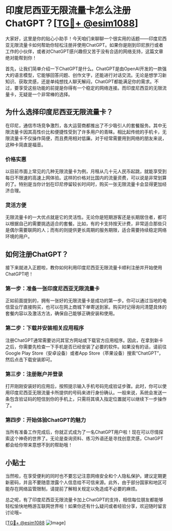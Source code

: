 # 印度尼西亚无限流量卡怎么注册ChatGPT？[[TG💪+ @esim1088](https://t.me/s/esim1088)]

大家好，这里是你的贴心小助手！今天咱们来聊聊一个很实用的话题——印度尼西亚无限流量卡如何帮助你轻松注册并使用ChatGPT。如果你是刚到印尼旅行或者工作的小伙伴，或者对ChatGPT感兴趣但又苦于没有合适的网络支持，这篇文章绝对能帮到你！

首先，让我们简单介绍一下ChatGPT是什么。ChatGPT是由OpenAI开发的一款强大的语言模型，它能够回答问题、创作文字，还能进行对话交流。无论是想学习新知识、获取灵感，还是单纯想找人聊天解闷，ChatGPT都能满足你的需求。不过，要享受这些功能的前提是你得有一个稳定的网络连接。而印度尼西亚的无限流量卡，无疑是一个非常棒的选择。

## 为什么选择印度尼西亚无限流量卡？

在印尼，通信市场竞争激烈，各大运营商都推出了不少吸引人的套餐服务。其中无限流量卡因其高性价比和便捷性受到了许多用户的青睐。相比起传统的手机卡，无限流量卡不仅操作简便，而且费用相对低廉。对于经常需要用到网络的朋友来说，这种卡简直是福音。

### 价格实惠

以目前市面上常见的几种无限流量卡为例，月租从几十元人民币起跳，就能享受到每日不限速的高速上网体验。这样的价格对比国内的流量资费，可以说是非常划算的了。特别是当你计划在印尼停留较长时间时，购买一张无限流量卡会显得更加经济合理。

### 灵活方便

无限流量卡的一大优点就是它的灵活性。无论你是短期游客还是长期居住者，都可以根据自己的需要挑选适合的套餐。比如，有的卡支持按天计费，非常适合那些只是偶尔需要联网的人；而有的则提供更长周期的服务期限，适合需要持续稳定网络环境的用户。

## 如何注册ChatGPT？

接下来就进入正题啦，教你如何利用印度尼西亚无限流量卡顺利注册并开始使用ChatGPT吧！

### 第一步：准备一张印度尼西亚无限流量卡

正如前面提到的，拥有一张好的无限流量卡是成功的第一步。你可以通过当地的电信营业厅直接购买，也可以在网上商城下单寄送到家。购买时记得询问清楚具体的套餐内容以及激活方法，确保自己能够正确安装和使用。

### 第二步：下载并安装相关应用程序

注册ChatGPT通常需要访问其官方网站或下载官方应用程序。因此，在拿到新卡之后，你需要先检查一下手机是否已经安装了必要的软件。如果没有的话，请前往Google Play Store（安卓设备）或者App Store（苹果设备）搜索“ChatGPT”，然后点击下载安装即可。

### 第三步：注册账户并登录

打开刚刚安装好的应用后，按照提示输入手机号码完成验证步骤。此时，你可以使用印度尼西亚无限流量卡所提供的号码来进行身份确认。一般来说，系统会发送一条包含验证码的短信到你的手机上，只需将其填入指定位置就可以继续下一步操作了。

### 第四步：开始体验ChatGPT的魅力

当所有准备工作完成后，你就正式成为了一名ChatGPT用户啦！现在可以尽情探索这个神奇的世界了。无论是查询资料、练习外语还是寻找创意灵感，ChatGPT都会给你带来意想不到的帮助哦！

## 小贴士

当然啦，在享受便利的同时也不要忘记注意网络安全和个人隐私保护。建议定期更新密码，并且不要随意泄露个人信息给不可信来源。此外，由于部分国家和地区可能存在网络监管限制，请提前了解相关规定以免造成不必要的麻烦。

总之呢，有了印度尼西亚无限流量卡加上ChatGPT的支持，相信每位朋友都能够轻松愉快地畅游互联网世界啦！如果你还有什么疑问或者经验分享，欢迎随时留言讨论哦~

[[TG💪+ @esim1088](https://t.me/s/esim1088) ![Image](https://i.postimg.cc/4NQfJmqS/Snipaste-2025-05-13-00-14-12.png)]
